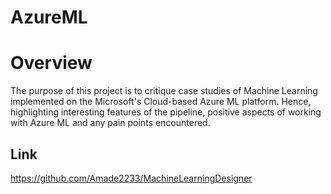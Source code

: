 # AzureML
#  Overview

The purpose of this project is to critique case studies of Machine Learning implemented on the Microsoft's Cloud-based Azure ML platform. Hence, highlighting interesting features of the pipeline, positive aspects of working with Azure ML and any pain points encountered. 
## Link
https://github.com/Amade2233/MachineLearningDesigner
